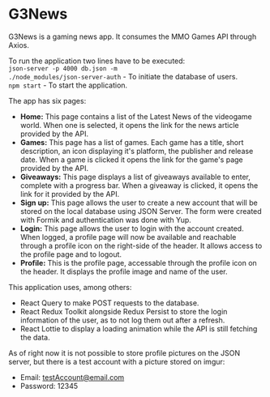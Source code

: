 # G3News

G3News is a gaming news app. It consumes the MMO Games API through Axios. 

To run the application two lines have to be executed: <br>
<code>json-server -p 4000 db.json -m ./node_modules/json-server-auth</code> - To initiate the database of users.<br>
<code>npm start</code> - To start the application.

The app has six pages:

- <strong>Home:</strong> This page contains a list of the Latest News of the videogame world. When one is selected, it opens the link for the news article provided by the API.
- <strong>Games:</strong> This page has a list of games. Each game has a title, short description, an icon displaying it's platform, the publisher and release date. When a game is clicked it opens the link for the game's page provided by the API.
- <strong>Giveaways:</strong> This page displays a list of giveaways available to enter, complete with a progress bar. When a giveaway is clicked, it opens the link for it provided by the API.
- <strong>Sign up:</strong> This page allows the user to create a new account that will be stored on the local database using JSON Server. The form were created with Formik and authentication was done with Yup. 
- <strong>Login:</strong> This page allows the user to login with the account created. When logged, a profile page will now be available and reachable through a profile icon on the right-side of the header. It allows access to the profile page and to logout.
- <strong>Profile:</strong> This is the profile page, accessable through the profile icon on the header. It displays the profile image and name of the user.

This application uses, among others: <br>
- React Query to make POST requests to the database. <br>
- React Redux Toolkit alongside Redux Persist to store the login information of the user, as to not log them out after a refresh. <br>
- React Lottie to display a loading animation while the API is still fetching the data. <br>

As of right now it is not possible to store profile pictures on the JSON server, but there is a test account with a picture stored on imgur: 
- Email: testAccount@email.com
- Password: 12345

